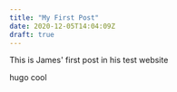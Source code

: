 ```yaml
---
title: "My First Post"
date: 2020-12-05T14:04:09Z
draft: true
---
```


This is James' first post in his test website

hugo cool
